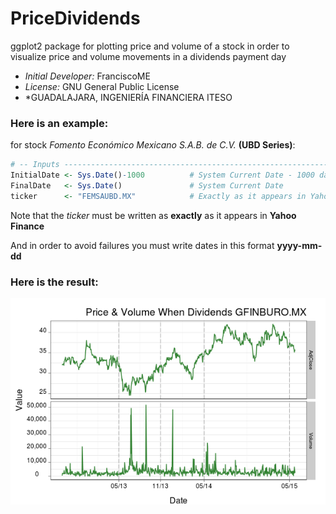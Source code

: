 # PriceDividends

ggplot2 package for plotting price and volume of a stock in order to 
visualize price and volume movements in a dividends payment day

- *Initial Developer:* FranciscoME
- *License:* GNU General Public License
- *GUADALAJARA, INGENIERÍA FINANCIERA ITESO

### Here is an example:
for stock *Fomento Económico Mexicano S.A.B. de C.V.* **(UBD Series)**:

``` R
# -- Inputs --------------------------------------------------------------------------- #
InitialDate <- Sys.Date()-1000          # System Current Date - 1000 days
FinalDate   <- Sys.Date()               # System Current Date
ticker      <- "FEMSAUBD.MX"            # Exactly as it appears in Yahoo Finance
```
Note that the *ticker* must be written as **exactly** as it appears in **Yahoo Finance**

And in order to avoid failures you must write dates in this format **yyyy-mm-dd**

### Here is the result:
![PriceVolumeDividends](/PriceDividends(Example).png?raw=true)
